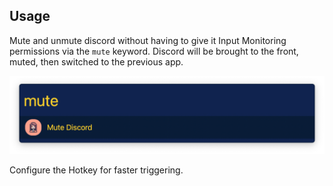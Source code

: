 ## Usage

Mute and unmute discord without having to give it Input Monitoring permissions via the `mute` keyword. Discord will be brought to the front, muted, then switched to the previous app.

![Muting Discord](images/mute.png)

Configure the Hotkey for faster triggering.
